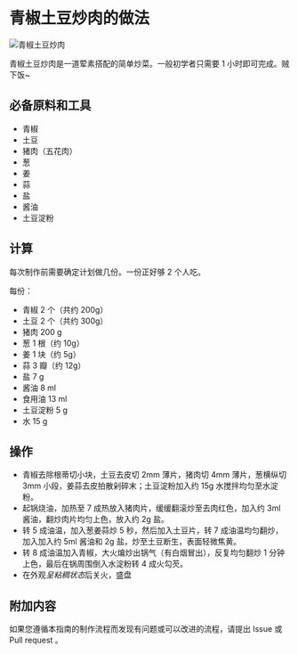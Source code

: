 # 青椒土豆炒肉的做法

![青椒土豆炒肉](https://user-images.githubusercontent.com/49046468/205808925-b0ab8f98-0325-4136-8094-3f2ae8c547d5.jpg)

青椒土豆炒肉是一道荤素搭配的简单炒菜。一般初学者只需要 1 小时即可完成。贼下饭~

## 必备原料和工具

- 青椒
- 土豆
- 猪肉（五花肉）
- 葱
- 姜
- 蒜
- 盐
- 酱油
- 土豆淀粉

## 计算

每次制作前需要确定计划做几份。一份正好够 2 个人吃。

每份：

- 青椒 2 个（共约 200g）
- 土豆 2 个（共约 300g）
- 猪肉 200 g
- 葱 1 根（约 10g）
- 姜 1 块（约 5g）
- 蒜 3 瓣（约 12g）
- 盐 7 g
- 酱油 8 ml
- 食用油 13 ml
- 土豆淀粉 5 g
- 水 15 g

## 操作

- 青椒去除根蒂切小块，土豆去皮切 2mm 薄片，猪肉切 4mm 薄片，葱横纵切 3mm 小段，姜蒜去皮拍散剁碎末；土豆淀粉加入约 15g 水搅拌均匀至水淀粉。
- 起锅烧油，加热至 7 成热放入猪肉片，缓缓翻滚炒至去肉红色，加入约 3ml 酱油，翻炒肉片均匀上色，放入约 2g 盐。
- 转 5 成油温，加入葱姜蒜炒 5 秒，然后加入土豆片，转 7 成油温均匀翻炒，加入加入约 5ml 酱油和 2g 盐，炒至土豆断生，表面轻微焦黄。
- 转 8 成油温加入青椒，大火煸炒出锅气（有白烟冒出），反复均匀翻炒 1 分钟上色，最后在锅周围倒入水淀粉转 4 成火勾芡。
- 在外观*呈粘稠状态*后关火，盛盘

## 附加内容

如果您遵循本指南的制作流程而发现有问题或可以改进的流程，请提出 Issue 或 Pull request 。
